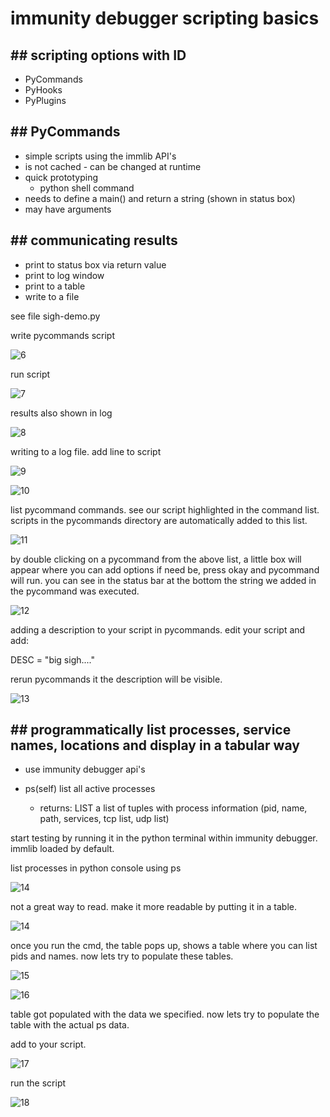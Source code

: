 # immunity debugger scripting basics


## ## scripting options with ID ##

* PyCommands
* PyHooks
* PyPlugins


## ## PyCommands ##

* simple scripts using the immlib API's
* is not cached - can be changed at runtime
* quick prototyping 
  * python shell command
* needs to define a main() and return a string (shown in status box)
* may have arguments


## ## communicating results ##

* print to status box via return value
* print to log window
* print to a table
* write to a file

see file sigh-demo.py

write pycommands script

![6](images/6.PNG)


run script

![7](images/7.PNG)


results also shown in log

![8](images/8.PNG)


writing to a log file. add line to script

![9](images/9.PNG)


![10](images/10.PNG)


list pycommand commands. see our script highlighted in the command list. scripts in the pycommands directory are automatically added to this list.

![11](images/11.PNG)


by double clicking on a pycommand from the above list, a little box will appear where you can add options if need be, press okay and pycommand will run. you can see in the status bar at the bottom the string we added in the pycommand was executed.

![12](images/12.PNG)


adding a description to your script in pycommands. edit your script and add:

DESC = "big sigh...."

rerun pycommands it the description will be visible.

![13](images/13.PNG)



## ## programmatically list processes, service names, locations and display in a tabular way ##


* use immunity debugger api's

*  ps(self)
     list all active processes
   * returns: LIST
       a list of tuples with process information (pid, name, path, services, tcp list, udp list)


start testing by running it in the python terminal within immunity debugger. immlib loaded by default.

list processes in python console using ps

![14](images/14.PNG)


not a great way to read. make it more readable by putting it in a table.

![14](images/14.PNG)

once you run the cmd, the table pops up, shows a table where you can list pids and names. now lets try to populate these tables.

![15](images/15.PNG)

![16](images/16.PNG)

table got populated with the data we specified. now lets try to populate the table with the actual ps data.

add to your script.

![17](images/17.PNG)

run the script

![18](images/18.PNG)
